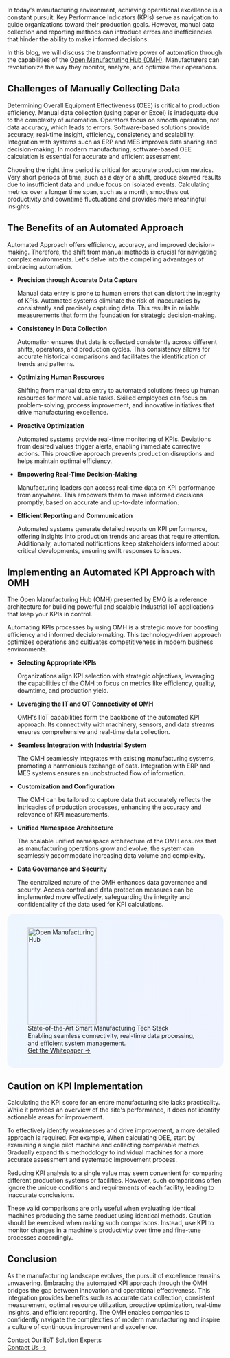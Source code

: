 In today's manufacturing environment, achieving operational excellence is a constant pursuit. Key Performance Indicators (KPIs) serve as navigation to guide organizations toward their production goals. However, manual data collection and reporting methods can introduce errors and inefficiencies that hinder the ability to make informed decisions. 

In this blog, we will discuss the transformative power of automation through the capabilities of the [Open Manufacturing Hub (OMH)](https://www.emqx.com/en/blog/open-manufacturing-hub-a-reference-architecture-for-industrial-iot). Manufacturers can revolutionize the way they monitor, analyze, and optimize their operations.

## Challenges of Manually Collecting Data

Determining Overall Equipment Effectiveness (OEE) is critical to production efficiency. Manual data collection (using paper or Excel) is inadequate due to the complexity of automation. Operators focus on smooth operation, not data accuracy, which leads to errors. Software-based solutions provide accuracy, real-time insight, efficiency, consistency and scalability. Integration with systems such as ERP and MES improves data sharing and decision-making. In modern manufacturing, software-based OEE calculation is essential for accurate and efficient assessment.

Choosing the right time period is critical for accurate production metrics. Very short periods of time, such as a day or a shift, produce skewed results due to insufficient data and undue focus on isolated events. Calculating metrics over a longer time span, such as a month, smoothes out productivity and downtime fluctuations and provides more meaningful insights.

## The Benefits of an Automated Approach

Automated Approach offers efficiency, accuracy, and improved decision-making. Therefore, the shift from manual methods is crucial for navigating complex environments. Let's delve into the compelling advantages of embracing automation.

- **Precision through Accurate Data Capture**

   Manual data entry is prone to human errors that can distort the integrity of KPIs. Automated systems eliminate the risk of inaccuracies by consistently and precisely capturing data. This results in reliable measurements that form the foundation for strategic decision-making.

- **Consistency in Data Collection**

   Automation ensures that data is collected consistently across different shifts, operators, and production cycles. This consistency allows for accurate historical comparisons and facilitates the identification of trends and patterns.

- **Optimizing Human Resources**

   Shifting from manual data entry to automated solutions frees up human resources for more valuable tasks. Skilled employees can focus on problem-solving, process improvement, and innovative initiatives that drive manufacturing excellence.

- **Proactive Optimization**

   Automated systems provide real-time monitoring of KPIs. Deviations from desired values trigger alerts, enabling immediate corrective actions. This proactive approach prevents production disruptions and helps maintain optimal efficiency.

- **Empowering Real-Time Decision-Making**

   Manufacturing leaders can access real-time data on KPI performance from anywhere. This empowers them to make informed decisions promptly, based on accurate and up-to-date information.

- **Efficient Reporting and Communication**

   Automated systems generate detailed reports on KPI performance, offering insights into production trends and areas that require attention. Additionally, automated notifications keep stakeholders informed about critical developments, ensuring swift responses to issues.

## Implementing an Automated KPI Approach with OMH

The Open Manufacturing Hub (OMH) presented by EMQ is a reference architecture for building powerful and scalable Industrial IoT applications that keep your KPIs in control.

Automating KPIs processes by using OMH is a strategic move for boosting efficiency and informed decision-making. This technology-driven approach optimizes operations and cultivates competitiveness in modern business environments.

- **Selecting Appropriate KPIs**

   Organizations align KPI selection with strategic objectives, leveraging the capabilities of the OMH to focus on metrics like efficiency, quality, downtime, and production yield.

- **Leveraging the IT and OT Connectivity of OMH**

   OMH's IIoT capabilities form the backbone of the automated KPI approach. Its connectivity with machinery, sensors, and data streams ensures comprehensive and real-time data collection.

- **Seamless Integration with Industrial System**

   The OMH seamlessly integrates with existing manufacturing systems, promoting a harmonious exchange of data. Integration with ERP and MES systems ensures an unobstructed flow of information.

- **Customization and Configuration**

   The OMH can be tailored to capture data that accurately reflects the intricacies of production processes, enhancing the accuracy and relevance of KPI measurements.

- **Unified Namespace Architecture**

   The scalable unified namespace architecture of the OMH ensures that as manufacturing operations grow and evolve, the system can seamlessly accommodate increasing data volume and complexity.

- **Data Governance and Security**

   The centralized nature of the OMH enhances data governance and security. Access control and data protection measures can be implemented more effectively, safeguarding the integrity and confidentiality of the data used for KPI calculations.

<section
  class="is-hidden-touch my-32 is-flex is-align-items-center"
  style="border-radius: 16px; background: linear-gradient(102deg, #edf6ff 1.81%, #eff2ff 97.99%); padding: 32px 48px;"
>
  <div class="mr-40" style="flex-shrink: 0;">
    <img loading="lazy" src="https://assets.emqx.com/images/0b88fa3cf1c98545e501e3b8073fdccc.png" alt="Open Manufacturing Hub" width="160" height="226">
  </div>
  <div>
    <div class="mb-4 is-size-3 is-text-black has-text-weight-semibold" style="
    line-height: 1.2;
">
      State-of-the-Art Smart Manufacturing Tech Stack
    </div>
    <div class="mb-32">
      Enabling seamless connectivity, real-time data processing, and efficient system management.
    </div>
    <a href="https://www.emqx.com/en/resources/open-manufacturing-hub-a-reference-architecture-for-industrial-iot?utm_campaign=embedded-open-manufacturing-hub&from=blog-automated-kpis-implementation-for-iiot-with-the-open-manufacturing-hub" class="button is-gradient">Get the Whitepaper →</a>
  </div>
</section>

## Caution on KPI Implementation

Calculating the KPI score for an entire manufacturing site lacks practicality. While it provides an overview of the site's performance, it does not identify actionable areas for improvement.

To effectively identify weaknesses and drive improvement, a more detailed approach is required. For example, When calculating OEE, start by examining a single pilot machine and collecting comparable metrics. Gradually expand this methodology to individual machines for a more accurate assessment and systematic improvement process.

Reducing KPI analysis to a single value may seem convenient for comparing different production systems or facilities. However, such comparisons often ignore the unique conditions and requirements of each facility, leading to inaccurate conclusions.

These valid comparisons are only useful when evaluating identical machines producing the same product using identical methods. Caution should be exercised when making such comparisons. Instead, use KPI to monitor changes in a machine's productivity over time and fine-tune processes accordingly.

## Conclusion

As the manufacturing landscape evolves, the pursuit of excellence remains unwavering. Embracing the automated KPI approach through the OMH bridges the gap between innovation and operational effectiveness. This integration provides benefits such as accurate data collection, consistent measurement, optimal resource utilization, proactive optimization, real-time insights, and efficient reporting. The OMH enables companies to confidently navigate the complexities of modern manufacturing and inspire a culture of continuous improvement and excellence.



<section class="promotion">
    <div>
        Contact Our IIoT Solution Experts
    </div>
    <a href="https://www.emqx.com/en/contact?product=solutions" class="button is-gradient px-5">Contact Us →</a>
</section>
